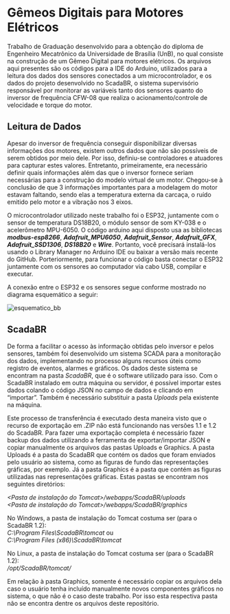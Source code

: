 # Gêmeos Digitais para Motores Elétricos
Trabalho de Graduação desenvolvido para a obtenção do diploma de Engenheiro Mecatrônico da Universidade de Brasília (UnB), no qual consiste na construção de um Gêmeo Digital para motores elétricos. Os arquivos aqui presentes são os códigos para a IDE do Arduino, utilizados para a leitura dos dados dos sensores conectados a um microcontrolador, e os dados do projeto desenvolvido no ScadaBR, o sistema supervisório responsável por monitorar as variáveis tanto dos sensores quanto do inversor de frequência CFW-08 que realiza o acionamento/controle de velocidade e torque do motor.

## Leitura de Dados
Apesar do inversor de frequência conseguir disponibilizar diversas informações dos motores, existem outros dados que não são possíveis de serem obtidos por meio dele. Por isso, definiu-se controladores e atuadores para capturar estes valores. Entretanto, primeiramente, era necessário definir quais informações além das que o inversor fornece seriam necessárias para a construção do modelo virtual de um motor. Chegou-se à conclusão de que 3 informações importantes para a modelagem do motor estavam faltando, sendo elas a temperatura externa da carcaça, o ruído emitido pelo motor e a vibração nos 3 eixos.

O microcontrolador utilizado neste trabalho foi o ESP32, juntamente com o sensor de temperatura DS18B20, o módulo sensor de som KY-038 e o acelerômetro MPU-6050. O código arduino aqui disposto usa as bibliotecas **_modbus-esp8266_**, **_Adafruit_MPU6050_**, **_Adafruit_Sensor_**, **_Adafruit_GFX_**, **_Adafruit_SSD1306_**, **_DS18B20_** e **_Wire_**. Portanto, você precisará instalá-los usando o Library Manager no Arduino IDE ou baixar a versão mais recente do GitHub. Porteriormente, para funcionar o código basta conectar o ESP32 juntamente com os sensores ao computador via cabo USB, compilar e executar.

A conexão entre o ESP32 e os sensores segue conforme mostrado no diagrama esquemático a seguir:

![esquematico_bb](https://github.com/AleXXCunha/Gemeos_Digitais_para_motores_eletricos/assets/66271454/97c0afec-6266-4fda-88be-6918051ce8bd)

## ScadaBR
De forma a facilitar o acesso às informação obtidas pelo inversor e pelos sensores, também foi desenvolvido um sistema SCADA para a monitoração dos dados, implementando no processo alguns recursos úteis como registro de eventos, alarmes e gráficos. Os dados deste sistema se encontram na pasta _ScadaBR_, que é o software utilizado para isso. Com o ScadaBR instalado em outra máquina ou servidor, é possível importar estes dados colando o código JSON no campo de dados e clicando em “importar”. Também é necessário substituir a pasta _Uploads_ pela existente na máquina.

Este processo de transferência é executado desta maneira visto que o recurso de exportação em .ZIP não está funcionando nas versões 1.1 e 1.2 do ScadaBR. Para fazer uma exportação completa é necessário fazer backup dos dados utilizando a ferramenta de exportar/importar JSON e copiar manualmente os arquivos das pastas Uploads e Graphics. A pasta Uploads é a pasta do ScadaBR que contém os dados que foram enviados pelo usuário ao sistema, como as figuras de fundo das representações gráficas, por exemplo. Já a pasta Graphics é a pasta que contém as figuras utilizadas nas representações gráficas. Estas pastas se encontram nos seguintes diretórios:

_<Pasta de instalação do Tomcat>/webapps/ScadaBR/uploads_  
_<Pasta de instalação do Tomcat>/webapps/ScadaBR/graphics_

No Windows, a pasta de instalação do Tomcat costuma ser (para o ScadaBR 1.2):  
_C:\Program Files\ScadaBR\tomcat_ ou  
_C:\Program Files (x86)\ScadaBR\tomcat_

No Linux, a pasta de instalação do Tomcat costuma ser (para o ScadaBR 1.2):  
_/opt/ScadaBR/tomcat/_

Em relação à pasta Graphics, somente é necessário copiar os arquivos dela caso o usuário tenha incluído manualmente novos componentes gráficos no sistema, o que não é o caso deste trabalho. Por isso esta respectiva pasta não se encontra dentre os arquivos deste repositório.
